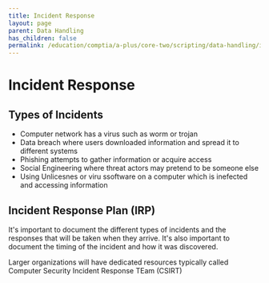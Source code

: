 ```yaml
---
title: Incident Response
layout: page
parent: Data Handling
has_children: false
permalink: /education/comptia/a-plus/core-two/scripting/data-handling/incidents/
---
```


# Incident Response

## Types of Incidents

- Computer network has a virus such as worm or trojan
- Data breach where users downloaded information and spread it to different systems
- Phishing attempts to gather information or acquire access
- Social Engineering where threat actors may pretend to be someone else
- Using Unlicesnes or viru ssoftware on a computer which is inefected and accessing information

## Incident Response Plan (IRP)

It's important to document the different types of incidents and the responses that will be taken when they arrive. It's also important to document the timing of the incident and how it was discovered. 

Larger organizations will have dedicated resources typically called Computer Security Incident Response TEam (CSIRT)